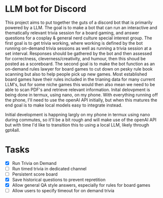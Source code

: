 # LLM bot for Discord
 This project aims to put together the guts of a discord bot that is primarily powered by a LLM. The goal is to make a bot that can run an interactive and thematically relevant trivia session for a board gaming, and answer questions for a cosplay & general nerd culture special interest group. The first goal is to get trivia working, where working is defined by the bot running on-demand trivia sessions as well as running a trivia session at a set interval. Responses should be gathered by the bot and then assessed for correctness, cleverness/creativity, and humour, then this shoud be posted as a scoreboard. The second goal is to make the bot function as an on-demand rules lawyer for board games to cut down on pesky rule book scanning but also to help people pick up new games. Most established board games have their rules included in the trianing data for many current LLM's, but for some niche games this would then also mean we need to be able to scan PDF's and retrieve relevant information. Inital delovpment is being done in termux, using nano, on my phone. With everything running off the phone, I'll need to use the openAI API initially, but when this matures the end goal is to make local models easy to integrate instead.

Initial development is happning largly on my phone in termux using nano during commutes, so it'll be a bit rough and will make use of the openAI API but with time I'd like to transition this to using a local LLM, likely through gpt4all.

# Tasks
- [X] Run Trivia on Demand
- [ ] Run timed trivia in dedicated channel
- [ ] Persistent score board
- [X] Save historical questions to prevent repretition
- [X] Allow general QA style answers, especially for rules for board games
- [ ] Allow users to specify timeout for on demand trivia